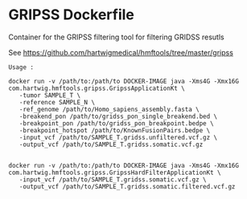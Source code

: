 #  GRIPSS Dockerfile

Container for the GRIPSS filtering tool for filtering GRIDSS resutls

See https://github.com/hartwigmedical/hmftools/tree/master/gripss

```
Usage :

docker run -v /path/to:/path/to DOCKER-IMAGE java -Xms4G -Xmx16G com.hartwig.hmftools.gripss.GripssApplicationKt \
   -tumor SAMPLE_T \
   -reference SAMPLE_N \
   -ref_genome /path/to/Homo_sapiens_assembly.fasta \
   -breakend_pon /path/to/gridss_pon_single_breakend.bed \
   -breakpoint_pon /path/to/gridss_pon_breakpoint.bedpe \
   -breakpoint_hotspot /path/to/KnownFusionPairs.bedpe \
   -input_vcf /path/to/SAMPLE_T.gridss.unfiltered.vcf.gz \
   -output_vcf /path/to/SAMPLE_T.gridss.somatic.vcf.gz 
   
  
docker run -v /path/to:/path/to DOCKER-IMAGE java -Xms4G -Xmx16G com.hartwig.hmftools.gripss.GripssHardFilterApplicationKt \
   -input_vcf /path/to/SAMPLE_T.gridss.somatic.vcf.gz \
   -output_vcf /path/to/SAMPLE_T.gridss.somatic.filtered.vcf.gz
```
